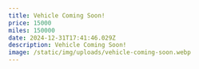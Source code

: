 ```yaml
---
title: Vehicle Coming Soon!
price: 15000
miles: 150000
date: 2024-12-31T17:41:46.029Z
description: V﻿ehicle Coming Soon!
image: /static/img/uploads/vehicle-coming-soon.webp
---
```

